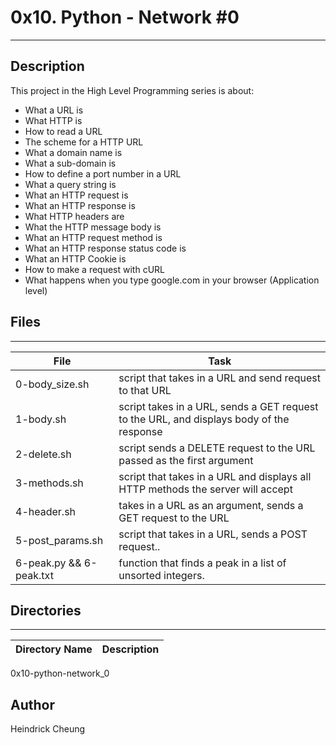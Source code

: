 # 0x10. Python - Network #0
---
## Description

This project in the High Level Programming series is about:
* What a URL is
* What HTTP is
* How to read a URL
* The scheme for a HTTP URL
* What a domain name is
* What a sub-domain is
* How to define a port number in a URL
* What a query string is
* What an HTTP request is
* What an HTTP response is
* What HTTP headers are
* What the HTTP message body is
* What an HTTP request method is
* What an HTTP response status code is
* What an HTTP Cookie is
* How to make a request with cURL
* What happens when you type google.com in your browser (Application level)

## Files
---
File|Task
---|---
0-body_size.sh | script that takes in a URL and send request to that URL
1-body.sh | script takes in a URL, sends a GET request to the URL, and displays body of the response
2-delete.sh | script sends a DELETE request to the URL passed as the first argument
3-methods.sh | script that takes in a URL and displays all HTTP methods the server will accept
4-header.sh | takes in a URL as an argument, sends a GET request to the URL
5-post_params.sh | script that takes in a URL, sends a POST request..
6-peak.py && 6-peak.txt |  function that finds a peak in a list of unsorted integers.

## Directories
---
Directory Name | Description
---|---
0x10-python-network_0

## Author
Heindrick Cheung